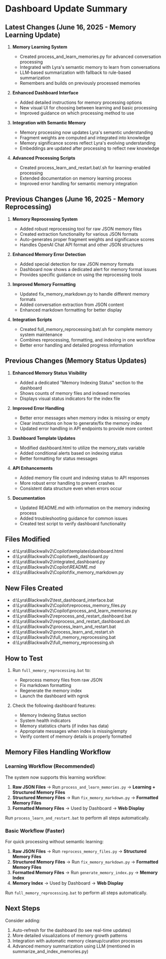 # Dashboard Update Summary

## Latest Changes (June 16, 2025 - Memory Learning Update)

1. **Memory Learning System**
   - Created process_and_learn_memories.py for advanced conversation processing
   - Integrated with Lyra's semantic memory to learn from conversations
   - LLM-based summarization with fallback to rule-based summarization
   - Remembers and builds on previously processed memories

2. **Enhanced Dashboard Interface**
   - Added detailed instructions for memory processing options
   - New visual UI for choosing between learning and basic processing
   - Improved guidance on which processing method to use

3. **Integration with Semantic Memory**
   - Memory processing now updates Lyra's semantic understanding
   - Fragment weights are computed and integrated into knowledge
   - Memory significance scores reflect Lyra's evolving understanding
   - Embeddings are updated after processing to reflect new knowledge

4. **Advanced Processing Scripts**
   - Created process_learn_and_restart.bat/.sh for learning-enabled processing
   - Extended documentation on memory learning process
   - Improved error handling for semantic memory integration

## Previous Changes (June 16, 2025 - Memory Reprocessing)

1. **Memory Reprocessing System**
   - Added robust reprocessing tool for raw JSON memory files
   - Created extraction functionality for various JSON formats
   - Auto-generates proper fragment weights and significance scores
   - Handles OpenAI Chat API format and other JSON structures

2. **Enhanced Memory Error Detection**
   - Added special detection for raw JSON memory formats
   - Dashboard now shows a dedicated alert for memory format issues
   - Provides specific guidance on using the reprocessing tools

3. **Improved Memory Formatting**
   - Updated fix_memory_markdown.py to handle different memory formats
   - Added conversation extraction from JSON content
   - Enhanced markdown formatting for better display

4. **Integration Scripts**
   - Created full_memory_reprocessing.bat/.sh for complete memory system maintenance
   - Combines reprocessing, formatting, and indexing in one workflow
   - Better error handling and detailed progress information

## Previous Changes (Memory Status Updates)

1. **Enhanced Memory Status Visibility**
   - Added a dedicated "Memory Indexing Status" section to the dashboard
   - Shows counts of memory files and indexed memories
   - Displays visual status indicators for the index file

2. **Improved Error Handling**
   - Better error messages when memory index is missing or empty
   - Clear instructions on how to generate/fix the memory index
   - Updated error handling in API endpoints to provide more context

3. **Dashboard Template Updates**
   - Modified dashboard.html to utilize the memory_stats variable
   - Added conditional alerts based on indexing status
   - Better formatting for status messages

4. **API Enhancements**
   - Added memory file count and indexing status to API responses
   - More robust error handling to prevent crashes
   - Consistent data structure even when errors occur

5. **Documentation**
   - Updated README.md with information on the memory indexing process
   - Added troubleshooting guidance for common issues
   - Created test script to verify dashboard functionality

## Files Modified

- d:\Lyra\Blackwallv2\Copilot\templates\dashboard.html
- d:\Lyra\Blackwallv2\Copilot\web_dashboard.py
- d:\Lyra\Blackwallv2\integrated_dashboard.py
- d:\Lyra\Blackwallv2\Copilot\README.md
- d:\Lyra\Blackwallv2\Copilot\fix_memory_markdown.py

## New Files Created

- d:\Lyra\Blackwallv2\test_dashboard_interface.bat
- d:\Lyra\Blackwallv2\Copilot\reprocess_memory_files.py
- d:\Lyra\Blackwallv2\Copilot\process_and_learn_memories.py
- d:\Lyra\Blackwallv2\reprocess_and_restart_dashboard.bat
- d:\Lyra\Blackwallv2\reprocess_and_restart_dashboard.sh
- d:\Lyra\Blackwallv2\process_learn_and_restart.bat
- d:\Lyra\Blackwallv2\process_learn_and_restart.sh
- d:\Lyra\Blackwallv2\full_memory_reprocessing.bat
- d:\Lyra\Blackwallv2\full_memory_reprocessing.sh

## How to Test

1. Run `full_memory_reprocessing.bat` to:
   - Reprocess memory files from raw JSON
   - Fix markdown formatting
   - Regenerate the memory index
   - Launch the dashboard with ngrok
   
2. Check the following dashboard features:
   - Memory Indexing Status section
   - System health indicators
   - Memory statistics charts (if index has data)
   - Appropriate messages when index is missing/empty
   - Verify content of memory details is properly formatted

## Memory Files Handling Workflow

### Learning Workflow (Recommended)

The system now supports this learning workflow:

1. **Raw JSON Files** → Run `process_and_learn_memories.py` → **Learning + Structured Memory Files**
2. **Structured Memory Files** → Run `fix_memory_markdown.py` → **Formatted Memory Files**
3. **Formatted Memory Files** → Used by Dashboard → **Web Display**

Run `process_learn_and_restart.bat` to perform all steps automatically.

### Basic Workflow (Faster)

For quick processing without semantic learning:

1. **Raw JSON Files** → Run `reprocess_memory_files.py` → **Structured Memory Files**
2. **Structured Memory Files** → Run `fix_memory_markdown.py` → **Formatted Memory Files**
3. **Formatted Memory Files** → Run `generate_memory_index.py` → **Memory Index**
4. **Memory Index** → Used by Dashboard → **Web Display**

Run `full_memory_reprocessing.bat` to perform all steps automatically.

## Next Steps

Consider adding:

1. Auto-refresh for the dashboard (to see real-time updates)
2. More detailed visualizations of memory growth patterns
3. Integration with automatic memory cleanup/curation processes
4. Advanced memory summarization using LLM (mentioned in summarize_and_index_memories.py)
